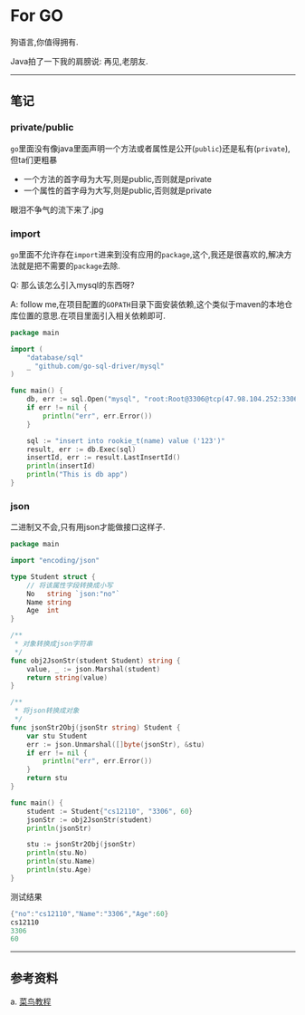 # For GO

狗语言,你值得拥有.

Java拍了一下我的肩膀说: 再见,老朋友.

----

## 笔记

### private/public

`go`里面没有像java里面声明一个方法或者属性是公开(`public`)还是私有(`private`),但ta们更粗暴

- 一个方法的首字母为大写,则是public,否则就是private
- 一个属性的首字母为大写,则是public,否则就是private

眼泪不争气的流下来了.jpg

### import

`go`里面不允许存在`import`进来到没有应用的`package`,这个,我还是很喜欢的,解决方法就是把不需要的`package`去除.


Q: 那么该怎么引入mysql的东西呀?

A: follow me,在项目配置的`GOPATH`目录下面安装依赖,这个类似于maven的本地仓库位置的意思.在项目里面引入相关依赖即可.


```go
package main

import (
	"database/sql"
	_ "github.com/go-sql-driver/mysql"
)

func main() {
	db, err := sql.Open("mysql", "root:Root@3306@tcp(47.98.104.252:3306)/spring_rookie?charset=utf8")
	if err != nil {
		println("err", err.Error())
	}

	sql := "insert into rookie_t(name) value ('123')"
	result, err := db.Exec(sql)
	insertId, err := result.LastInsertId()
	println(insertId)
	println("This is db app")
}
```

### json

二进制又不会,只有用json才能做接口这样子.

```go
package main

import "encoding/json"

type Student struct {
	// 将该属性字段转换成小写
	No   string `json:"no"`
	Name string
	Age  int
}

/**
 * 对象转换成json字符串
 */
func obj2JsonStr(student Student) string {
	value, _ := json.Marshal(student)
	return string(value)
}

/**
 * 将json转换成对象
 */
func jsonStr2Obj(jsonStr string) Student {
	var stu Student
	err := json.Unmarshal([]byte(jsonStr), &stu)
	if err != nil {
		println("err", err.Error())
	}
	return stu
}

func main() {
	student := Student{"cs12110", "3306", 60}
	jsonStr := obj2JsonStr(student)
	println(jsonStr)

	stu := jsonStr2Obj(jsonStr)
	println(stu.No)
	println(stu.Name)
	println(stu.Age)
}
```

测试结果

```go
{"no":"cs12110","Name":"3306","Age":60}
cs12110
3306
60
```

---

## 参考资料

a. [菜鸟教程](http://www.runoob.com/go/go-tutorial.html)